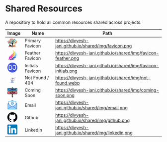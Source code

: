 # Shared Resources
A repository to hold all common resources shared across projects.

| Image                                                     | Name                  | Path                                                              |
| ----------------------------------------------------------| --------------------- | ----------------------------------------------------------------- |
| <img src='img/favicon.png' width='32' />                  | Primary Favicon       | https://divyesh-jani.github.io/shared/img/favicon.png             |
| <img src='img/favicon-feather.png' width='32' />          | Feather Favicon       | https://divyesh-jani.github.io/shared/img/favicon-feather.png     |
| <img src='img/favicon-initials.png' width='32' />         | Initials Favicon      | https://divyesh-jani.github.io/shared/img/favicon-initials.png    |
| <img src='img/not-found.webp' width='32' >                | Not Found / 404       | https://divyesh-jani.github.io/shared/img/not-found.webp          |
| <img src='img/coming-soon.png' width='32' >               | Coming Soon           | https://divyesh-jani.github.io/shared/img/coming-soon.png         |
| <img src='img/email.png' width='32' >                     | Email                 | https://divyesh-jani.github.io/shared/img/email.png               |
| <img src='img/github.png' width='32' >                    | Github                | https://divyesh-jani.github.io/shared/img/github.png              |
| <img src='img/linkedin.png' width='32' >                  | LinkedIn              | https://divyesh-jani.github.io/shared/img/linkedin.png            |
